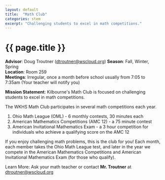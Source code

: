 ```yaml
---
layout: default
title:  "Math Club"
categories: stem
excerpt: "Challenging students to excel in math competitions."
---
```


# {{ page.title }}

**Advisor**: Doug Troutner (<dtroutner@wscloud.org>)
**Season**: Fall, Winter, Spring
<br/>**Location**: Room 259
<br/>**Meetings**: Irregular, once a month before school usually from 7:05 to 7:35am (Your teacher will notify you)

**Mission Statement**: Kilbourne's Math Club is focused on challenging students to excel in math competitions.

The WKHS Math Club participates in several math competitions each year.
1. Ohio Math League (OML) - 6 monthly contests, 30 minutes each
2. American Mathematics Competitions (AMC 12) - a 75 minute contest
3.  American Invitational Mathematics Exam - a 3 hour competition for individuals who achieve a qualifying score on the AMC 12

If you enjoy challenging math problems, this is the club for you! Each month, each member takes the Ohio Math League test, and later in the year we compete in the American Mathematics Competitions and American Invitational Mathematics Exam (for those who qualify). 

Learn More: Ask your math teacher or contact **Mr. Troutner** at <dtroutner@wscloud.org>
